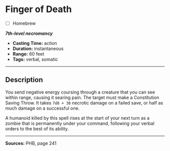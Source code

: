 # Finger of Death
- [ ] Homebrew

***7th-level necromancy***
- **Casting Time:** action
- **Duration:** instantaneous
- **Range:** 60 feet
- **Tags:** verbal, somatic

---

## Description
You send negative energy coursing through a creature that you can see within range, causing it searing pain.
The target must make a Constitution Saving Throw.
It takes `7d8 + 30` necrotic damage on a failed save, or half as much damage on a successful one.

A humanoid killed by this spell rises at the start of your next turn as a zombie that is permanently under your command, following your verbal orders to the best of its ability.

---

**Sources:** PHB, page 241
